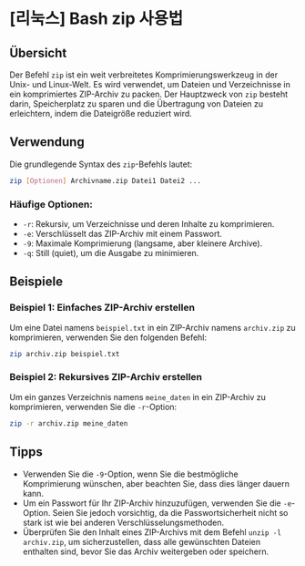 # [리눅스] Bash zip 사용법

## Übersicht
Der Befehl `zip` ist ein weit verbreitetes Komprimierungswerkzeug in der Unix- und Linux-Welt. Es wird verwendet, um Dateien und Verzeichnisse in ein komprimiertes ZIP-Archiv zu packen. Der Hauptzweck von `zip` besteht darin, Speicherplatz zu sparen und die Übertragung von Dateien zu erleichtern, indem die Dateigröße reduziert wird.

## Verwendung
Die grundlegende Syntax des `zip`-Befehls lautet:

```bash
zip [Optionen] Archivname.zip Datei1 Datei2 ...
```

### Häufige Optionen:
- `-r`: Rekursiv, um Verzeichnisse und deren Inhalte zu komprimieren.
- `-e`: Verschlüsselt das ZIP-Archiv mit einem Passwort.
- `-9`: Maximale Komprimierung (langsame, aber kleinere Archive).
- `-q`: Still (quiet), um die Ausgabe zu minimieren.

## Beispiele
### Beispiel 1: Einfaches ZIP-Archiv erstellen
Um eine Datei namens `beispiel.txt` in ein ZIP-Archiv namens `archiv.zip` zu komprimieren, verwenden Sie den folgenden Befehl:

```bash
zip archiv.zip beispiel.txt
```

### Beispiel 2: Rekursives ZIP-Archiv erstellen
Um ein ganzes Verzeichnis namens `meine_daten` in ein ZIP-Archiv zu komprimieren, verwenden Sie die `-r`-Option:

```bash
zip -r archiv.zip meine_daten
```

## Tipps
- Verwenden Sie die `-9`-Option, wenn Sie die bestmögliche Komprimierung wünschen, aber beachten Sie, dass dies länger dauern kann.
- Um ein Passwort für Ihr ZIP-Archiv hinzuzufügen, verwenden Sie die `-e`-Option. Seien Sie jedoch vorsichtig, da die Passwortsicherheit nicht so stark ist wie bei anderen Verschlüsselungsmethoden.
- Überprüfen Sie den Inhalt eines ZIP-Archivs mit dem Befehl `unzip -l archiv.zip`, um sicherzustellen, dass alle gewünschten Dateien enthalten sind, bevor Sie das Archiv weitergeben oder speichern.